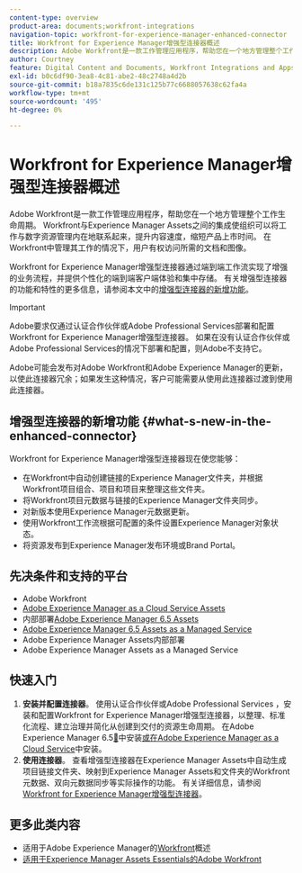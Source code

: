 ```yaml
---
content-type: overview
product-area: documents;workfront-integrations
navigation-topic: workfront-for-experience-manager-enhanced-connector
title: Workfront for Experience Manager增强型连接器概述
description: Adobe Workfront是一款工作管理应用程序，帮助您在一个地方管理整个工作生命周期。 Workfront与Experience Manager Assets之间的集成使组织可以将工作与数字资源管理内在地联系起来，提升内容速度，缩短产品上市时间。 在Workfront中管理其工作的情况下，用户有权访问所需的文档和图像。
author: Courtney
feature: Digital Content and Documents, Workfront Integrations and Apps
exl-id: b0c6df90-3ea8-4c81-abe2-48c2748a4d2b
source-git-commit: b18a7835c6de131c125b77c6688057638c62fa4a
workflow-type: tm+mt
source-wordcount: '495'
ht-degree: 0%

---
```


# Workfront for Experience Manager增强型连接器概述

<!-- Audited: 01/2024 -->

Adobe Workfront是一款工作管理应用程序，帮助您在一个地方管理整个工作生命周期。 Workfront与Experience Manager Assets之间的集成使组织可以将工作与数字资源管理内在地联系起来，提升内容速度，缩短产品上市时间。 在Workfront中管理其工作的情况下，用户有权访问所需的文档和图像。

Workfront for Experience Manager增强型连接器通过端到端工作流实现了增强的业务流程，并提供个性化的端到端客户端体验和集中存储。 有关增强型连接器的功能和特性的更多信息，请参阅本文中的[增强型连接器的新增功能](#what-s-new-in-the-enhanced-connector)。

>[!IMPORTANT]
>
>Adobe要求仅通过认证合作伙伴或Adobe Professional Services部署和配置Workfront for Experience Manager增强型连接器。 如果在没有认证合作伙伴或Adobe Professional Services的情况下部署和配置，则Adobe不支持它。
>
>Adobe可能会发布对Adobe Workfront和Adobe Experience Manager的更新，以使此连接器冗余；如果发生这种情况，客户可能需要从使用此连接器过渡到使用此连接器。

## 增强型连接器的新增功能 {#what-s-new-in-the-enhanced-connector}

Workfront for Experience Manager增强型连接器现在使您能够：

* 在Workfront中自动创建链接的Experience Manager文件夹，并根据Workfront项目组合、项目和项目来整理这些文件夹。
* 将Workfront项目元数据与链接的Experience Manager文件夹同步。
* 对新版本使用Experience Manager元数据更新。
* 使用Workfront工作流根据可配置的条件设置Experience Manager对象状态。
* 将资源发布到Experience Manager发布环境或Brand Portal。

## 先决条件和支持的平台

* Adobe Workfront
* [Adobe Experience Manager as a Cloud Service Assets](https://helpx.adobe.com/legal/product-descriptions/adobe-experience-manager-cloud-service.html)
* 内部部署[Adobe Experience Manager 6.5 Assets](https://helpx.adobe.com/legal/product-descriptions/adobe-experience-manager-on-premise.html)
* [Adobe Experience Manager 6.5 Assets as a Managed Service](https://helpx.adobe.com/legal/product-descriptions/adobe-experience-manager-managed-services.html)
* Adobe Experience Manager Assets内部部署
* Adobe Experience Manager Assets as a Managed Service

## 快速入门

1. **安装并配置连接器**。 使用认证合作伙伴或Adobe Professional Services ，安装和配置Workfront for Experience Manager增强型连接器，以整理、标准化流程、建立治理并简化从创建到交付的资源生命周期。 在Adobe Experience Manager 6.5[&#128279;](https://experienceleague.adobe.com/en/docs/experience-manager-65/content/assets/integrations/workfront-integrations)中安装[或在Adobe Experience Manager as a Cloud Service](https://experienceleague.adobe.com/en/docs/experience-manager-cloud-service/content/assets/integrations/workfront-connector-install)中安装。
1. **使用连接器**。 查看增强型连接器在Experience Manager Assets中自动生成项目链接文件夹、映射到Experience Manager Assets和文件夹的Workfront元数据、双向元数据同步等实际操作的功能。 有关详细信息，请参阅[Workfront for Experience Manager增强型连接器](../../../documents/workfront-and-experience-manager-integrations/workfront-for-experience-manager-enhanced-connector/workfront-for-aem-enhanced-connector.md)。

## 更多此类内容

* 适用于Adobe Experience Manager的[Workfront](https://business.adobe.com/products/workfront/aem-integration.html)概述
* [适用于Experience Manager Assets Essentials的Adobe Workfront](../../../documents/adobe-workfront-for-experience-manager-assets-essentials/workfront-for-aem-asset-essentials.md)
